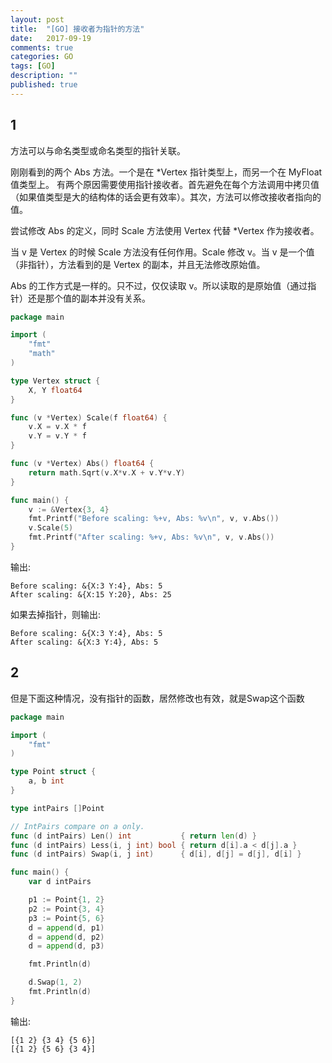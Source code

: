 ```yaml
---
layout: post
title:  "[GO] 接收者为指针的方法"
date:   2017-09-19
comments: true
categories: GO
tags: [GO]
description: ""
published: true
---
```


## 1

 方法可以与命名类型或命名类型的指针关联。

刚刚看到的两个 Abs 方法。一个是在 *Vertex 指针类型上，而另一个在 MyFloat 值类型上。 有两个原因需要使用指针接收者。首先避免在每个方法调用中拷贝值（如果值类型是大的结构体的话会更有效率）。其次，方法可以修改接收者指向的值。

尝试修改 Abs 的定义，同时 Scale 方法使用 Vertex 代替 *Vertex 作为接收者。

当 v 是 Vertex 的时候 Scale 方法没有任何作用。Scale 修改 v。当 v 是一个值（非指针），方法看到的是 Vertex 的副本，并且无法修改原始值。

Abs 的工作方式是一样的。只不过，仅仅读取 v。所以读取的是原始值（通过指针）还是那个值的副本并没有关系。


```go
package main

import (
	"fmt"
	"math"
)

type Vertex struct {
	X, Y float64
}

func (v *Vertex) Scale(f float64) {
	v.X = v.X * f
	v.Y = v.Y * f
}

func (v *Vertex) Abs() float64 {
	return math.Sqrt(v.X*v.X + v.Y*v.Y)
}

func main() {
	v := &Vertex{3, 4}
	fmt.Printf("Before scaling: %+v, Abs: %v\n", v, v.Abs())
	v.Scale(5)
	fmt.Printf("After scaling: %+v, Abs: %v\n", v, v.Abs())
}
```

输出:

```
Before scaling: &{X:3 Y:4}, Abs: 5
After scaling: &{X:15 Y:20}, Abs: 25
```

如果去掉指针，则输出:

```
Before scaling: &{X:3 Y:4}, Abs: 5
After scaling: &{X:3 Y:4}, Abs: 5
```

## 2

但是下面这种情况，没有指针的函数，居然修改也有效，就是Swap这个函数

```go
package main

import (
	"fmt"
)

type Point struct {
	a, b int
}

type intPairs []Point

// IntPairs compare on a only.
func (d intPairs) Len() int           { return len(d) }
func (d intPairs) Less(i, j int) bool { return d[i].a < d[j].a }
func (d intPairs) Swap(i, j int)      { d[i], d[j] = d[j], d[i] }

func main() {
	var d intPairs

	p1 := Point{1, 2}
	p2 := Point{3, 4}
	p3 := Point{5, 6}
	d = append(d, p1)
	d = append(d, p2)
	d = append(d, p3)

	fmt.Println(d)

	d.Swap(1, 2)
	fmt.Println(d)
}
```

输出:

```
[{1 2} {3 4} {5 6}]
[{1 2} {5 6} {3 4}]
```

